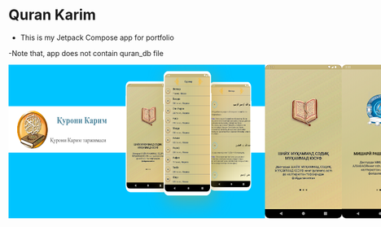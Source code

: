 # Quran Karim

- This is my Jetpack Compose app for portfolio

-Note that, app does not contain quran_db file

<div style="display:flex;">
<img src="/img/feature_image.png" width="100%">
<img src="/img/img1.png" width="30%">
<img src="/img/img2.png" width="30%">
<img src="/img/img3.png" width="30%">
<img src="/img/img4.png" width="30%">
<img src="/img/img5.png" width="30%">
<img src="/img/ic_logo.png" width="30%">
</div>


